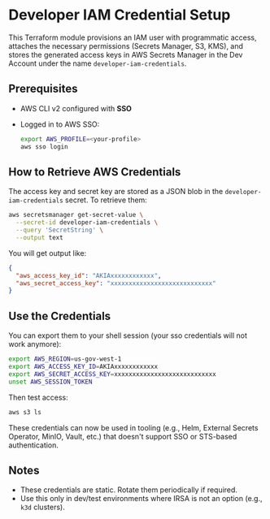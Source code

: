 # Developer IAM Credential Setup

This Terraform module provisions an IAM user with programmatic access, attaches the necessary permissions (Secrets Manager, S3, KMS), and stores the generated access keys in AWS Secrets Manager in the Dev Account under the name `developer-iam-credentials`.

## Prerequisites

- AWS CLI v2 configured with **SSO**
- Logged in to AWS SSO:
  
  ```bash
  export AWS_PROFILE=<your-profile>
  aws sso login
  ```

## How to Retrieve AWS Credentials

The access key and secret key are stored as a JSON blob in the `developer-iam-credentials` secret. To retrieve them:

```bash
aws secretsmanager get-secret-value \
  --secret-id developer-iam-credentials \
  --query 'SecretString' \
  --output text
```

You will get output like:

```json
{
  "aws_access_key_id": "AKIAxxxxxxxxxxxx",
  "aws_secret_access_key": "xxxxxxxxxxxxxxxxxxxxxxxxxxxx"
}
```

## Use the Credentials

You can export them to your shell session (your sso credentials will not work anymore):

```bash
export AWS_REGION=us-gov-west-1
export AWS_ACCESS_KEY_ID=AKIAxxxxxxxxxxxx
export AWS_SECRET_ACCESS_KEY=xxxxxxxxxxxxxxxxxxxxxxxxxxxx
unset AWS_SESSION_TOKEN
```

Then test access:

```bash
aws s3 ls
```

These credentials can now be used in tooling (e.g., Helm, External Secrets Operator, MinIO, Vault, etc.) that doesn't support SSO or STS-based authentication.


## Notes

* These credentials are static. Rotate them periodically if required.
* Use this only in dev/test environments where IRSA is not an option (e.g., `k3d` clusters).
